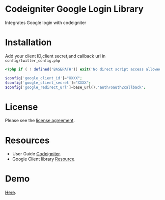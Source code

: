 
# Codeigniter Google Login Library 


Integrates Google login with codeigniter 

# Installation

Add your client ID,client secret,and callback url in `config/twitter_config.php`

```php
<?php if ( ! defined('BASEPATH')) exit('No direct script access allowed');

$config['google_client_id']="XXXX";
$config['google_client_secret']="XXXX";
$config['google_redirect_url']=base_url().'auth/oauth2callback';

```


# License


Please see the [license
agreement](https://github.com/shivraj-chari/codeigniter-google-login-library/blob/master/license.txt).

# Resources


-  User Guide [Codeigniter](http://www.codeigniter.com/docs).
-  Google Client library [Resource](https://github.com/google/google-api-php-client).

# Demo

[Here](http://shivrajchari.com/demo/verify/google).